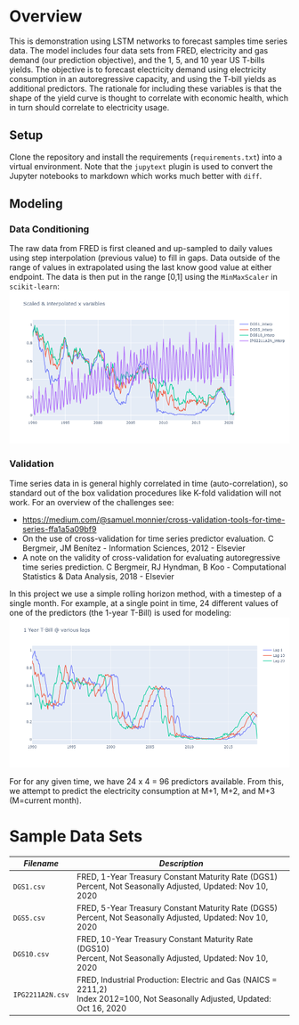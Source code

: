 # Overview

This is demonstration using LSTM networks to forecast samples time series data. The model includes four data sets from FRED, electricity and gas demand (our prediction objective), and the 1, 5, and 10 year US T-bills yields. The objective is to forecast electricity demand using electricity consumption in an autoregressive capacity, and using the T-bill yields as additional predictors. The rationale for including these variables is that the shape of the yield curve is thought to correlate with economic health, which in turn should correlate to electricity usage.

## Setup

Clone the repository and install the requirements (`requirements.txt`) into a virtual environment. Note that the `jupytext` plugin is used to convert the Jupyter notebooks to markdown which works much better with `diff`.

## Modeling

### Data Conditioning

The raw data from FRED is first cleaned and up-sampled to daily values using step interpolation (previous value) to fill in gaps. Data outside of the range of values in extrapolated using the last know good value at either endpoint. The data is then put in the range [0,1] using the `MinMaxScaler` in `scikit-learn`:![conditioned data](./images/scaled_x_vars.png)

### Validation

Time series data in is general highly correlated in time (auto-correlation), so standard out of the box validation procedures like K-fold validation will not work. For an overview of the challenges see:

- https://medium.com/@samuel.monnier/cross-validation-tools-for-time-series-ffa1a5a09bf9
- On the use of cross-validation for time series predictor evaluation. C Bergmeir, JM Benítez - Information Sciences, 2012 - Elsevier
- A note on the validity of cross-validation for evaluating autoregressive time series prediction. C Bergmeir, RJ Hyndman, B Koo - Computational Statistics & Data Analysis, 2018 - Elsevier

In this project we use a simple rolling horizon method, with a timestep of a single month. For example, at a single point in time, 24 different values of one of the predictors (the 1-year T-Bill) is used for modeling:![Image of series lag](\images\lag_example.png)

For for any given time, we have 24 x 4 = 96 predictors available. From this, we attempt to predict the electricity consumption at M+1, M+2, and M+3 (M=current month).

# Sample Data Sets

| *Filename*       | *Description*                                           |
| ---------------- | ------------------------------------------------------- |
| `DGS1.csv`       | FRED, 1-Year Treasury Constant Maturity Rate (DGS1)<br>Percent, Not Seasonally Adjusted, Updated: Nov 10, 2020                   |
| `DGS5.csv`       | FRED, 5-Year Treasury Constant Maturity Rate (DGS5)<br>Percent, Not Seasonally Adjusted, Updated: Nov 10, 2020                   |
| `DGS10.csv`      | FRED, 10-Year Treasury Constant Maturity Rate (DGS10)<br>Percent, Not Seasonally Adjusted, Updated: Nov 10, 2020                 |
| `IPG2211A2N.csv` | FRED, Industrial Production: Electric and Gas (NAICS = 2211,2)<br>Index 2012=100, Not Seasonally Adjusted, Updated: Oct 16, 2020 |

